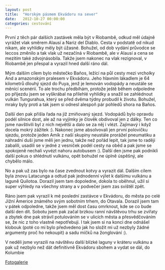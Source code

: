 ```yaml
---
layout: post
title:  "Horským pásmem Ekvádoru na sever"
date:   2012-10-27 00:00:00
categories: cestování
---
```


První z těch pár dalších zastávek měla být v Riobambě, odkud měl údajně vyrážet vlak směrem Alausí a Nariz del Diablo. Cesta v podstatě od nikud nikam, ale vyhlídky měly být úžasné. Bohužel, od dob vydání průvodce se leccos změnilo a tak vlak už nezačíná v Riobambě, ale v Alausí a cena se mezitím také zdvojnásobila. Takže jsem nakonec na vlak rezignoval, v Riobambě jen přespal a vyrazil hned další ráno dál.

Mým dalším cílem bylo městečko Baňos, ležící na půl cesty mezi vrcholky And a amazonským pralesem v Ekvádoru. Jeho hlavním lákadlem je 64 kilometrů dlouhý sjezd do Puya, jenž je lemován vodopády a neustále se měnící scenérií. To ale trochu předbíhám, protože ještě během odpoledne po příjezdu jsem se vyškrábal na přilehlé vyhlídky a snažil se zahlédnout vulkán Tungurahua, který se před dvěma týdny probudil k životu. Bohužel, mraky byly proti a tak jsem si odnesl alespoň pár pohledů shora na Baňos.

Další den pak přišla řada na již zmiňovaný sjezd. Vodopádů bylo opravdu podél silnice dost, ale až na vyjímky je člověk obdivoval jen z dálky. Ten co jsme navštívili byl z nich největší a dalo se za něj i vlézt. Zajímavý i když docela mokrý zážitek :). Nakonec jsme absolvovali jen první polovičku sjezdu, protože jeden Amík z naší skupiny neustále prorážel pneumatiku a náhradní duši jsme měli jen jednu, takže než pořád lepit, tak jsme to raději zabalili, usadili se v jedné z vesniček podél cesty na oběd a pak jsme se spokojeně nechali vyvézt nahoru autobusem :). Další den jsme pak podnikli další pokus o shlédnutí vulkánu, opět bohužel ne úplně úspěšný, ale chybělo málo.

No a pak už zas bylo na čase zvednout kotvy a vyrazit dál. Dalším cílem byla znovu Latacunga a odtud pak jednodenní výlet k dalšímu vulkánu a laguně Quilotoa. Dorazil jsem tam dopoledne, dokola to oběhnul, užil si super výhledy na všechny strany a v podvečer jsem zas svištěl zpět.

Ráno jsem pak vyrazil k mé poslední zastávce v Ekvádoru, do města po celé Jižní Americe známého svým sobotním trhem, do Otavala. Dorazil jsem tam v pátek odpoledne, takže jsem měl dost času omrknout, kde se co bude další den dít. Sobotu jsem pak začal brzkou ranní návštěvou trhu se zvířaty a zbytek dne pak strávil potulováním se v ulicích města a přesvědčováním se, že nic z toho vlastně nepotřebuji. I tak jsem si na konci dne odnášel klobouk (poté co mi bylo předvedeno jak ho složit mi už nezbyly žádné argumenty proč ho nekoupit) a sadu míčků na žonglování :).

V neděli jsme vyrazili na návštěvu další blízké laguny v kráteru vulkánu a pak už nezbylo než dát definitivně Ekvádoru sbohem a vydat se dál, do Kolumbie

[Fotogalerie]

[Fotogalerie]: https://github.com/mojombo/jekyll
